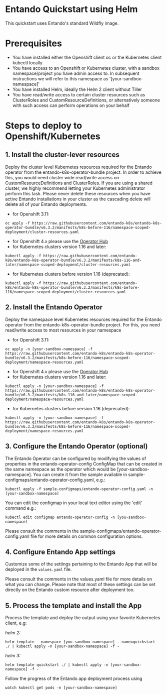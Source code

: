 # Entando Quickstart using Helm

This quickstart uses Entando's standard Wildfly image.

# Prerequisites

  - You have installed either the Openshift client oc or the Kubernetes client kubectl locally
  - You have access to an Openshift or Kubernetes cluster, with a sandbox namespace/project you have admin access to. In subsequent instructions we will refer to this namespace as '[your-sandbox-namespace]'
  - You have installed Helm, ideally the Helm 2 client without Tiller
  - You have read/write access to certain cluster resources such as ClusterRoles and CustomResourceDefinitions, or alternatively someone with such access can perform operations on your behalf

# Steps to deploy to Openshift/Kubernetes

## 1. Install the cluster-lever resources

Deploy the cluster level Kubernetes resources required for the Entando operator from the entando-k8s-operator-bundle project. In order to achieve this, you would need cluster wide read/write access on CustomResourceDefinitions and ClusterRoles. If you are using a shared cluster, we highly recommend letting your Kubernetes administrator perform this task. Please never delete these resources when you have active Entando installations in your cluster as the cascading delete will delete all of your Entando deployments.

   - for Openshift 3.11:

```
oc apply -f https://raw.githubusercontent.com/entando-k8s/entando-k8s-operator-bundle/v6.3.2/manifests/k8s-before-116/namespace-scoped-deployment/cluster-resources.yaml
```

   - for Openshift 4.x please use the [Operator Hub](https://link.to.oh.tutorial)
   - for Kubernetes clusters version 1.16 and later:

```
kubectl apply -f https://raw.githubusercontent.com/entando-k8s/entando-k8s-operator-bundle/v6.3.2/manifests/k8s-116-and-later/namespace-scoped-deployment/cluster-resources.yaml
```

   - for Kubernetes clusters before version 1.16 (deprecated):

```
kubectl apply -f https://raw.githubusercontent.com/entando-k8s/entando-k8s-operator-bundle/v6.3.2/manifests/k8s-before-116/namespace-scoped-deployment/cluster-resources.yaml
```

## 2. Install the Entando Operator

Deploy the namespace level Kubernetes resources required for the Entando operator from the entando-k8s-operator-bundle project. For this, you need read/write access to most resources in your namespace 

   - for Openshift 3.11:

```
oc apply -n [your-sandbox-namespace] -f https://raw.githubusercontent.com/entando-k8s/entando-k8s-operator-bundle/v6.3.2/manifests/k8s-before-116/namespace-scoped-deployment/namespace-resources.yaml
```

   - for Openshift 4.x please use the [Operator Hub](https://link.to.oh.tutorial)
   - for Kubernetes clusters version 1.16 and later:

```
kubectl apply -n [your-sandbox-namespace] -f https://raw.githubusercontent.com/entando-k8s/entando-k8s-operator-bundle/v6.3.2/manifests/k8s-116-and-later/namespace-scoped-deployment/namespace-resources.yaml
```

   - for Kubernetes clusters before version 1.16 (deprecated):

```
kubectl apply -n [your-sandbox-namespace] -f https://raw.githubusercontent.com/entando-k8s/entando-k8s-operator-bundle/v6.3.2/manifests/k8s-before-116/namespace-scoped-deployment/namespace-resources.yaml
```

## 3. Configure the Entando Operator (optional)
   
The Entando Operator can be configured by modifying the values of properties in the entando-operator-config ConfigMap that can be created in the same namespace as the operator which would be [your-sandbox-namespace]. You can create it from the sample available in sample-configmaps/entando-operator-config.yaml, e.g.:

```
kubectl apply -f sample-configmaps/entando-operator-config.yaml -n [your-sandbox-namespace]
```

You can edit the configmap in your local text editor using the 'edit' command e.g.:

```
kubectl edit configmap entando-operator-config -n [you-sandbox-namespace]
```

Please consult the comments in the sample-configmaps/entando-operator-config.yaml file for more details on common 
configuration options.

## 4. Configure Entando App settings
  
Customize some of the settings pertaining to the Entando App that will be deployed in the  `values.yaml` file.
   
Please consult the comments in the values.yaml file for more details on what you can change. Please note that most of these settings can be set directly on the Entando custom resource after deployment too.

## 5. Process the template and install the App

Process the template and deploy the output using your favorite Kubernetes client, e.g:

   *helm 2:*

```
helm template --namespace [you-sandbox-namespace] --name=quickstart  ./ | kubectl apply -n [your-sandbox-namespace] -f -
```

   *helm 3:*

```
helm template quickstart ./ | kubectl apply -n [your-sandbox-namespace] -f -
```

Follow the progress of the Entando app deployment process using

```
watch kubectl get pods -n [your-sandbox-namespace]
```
